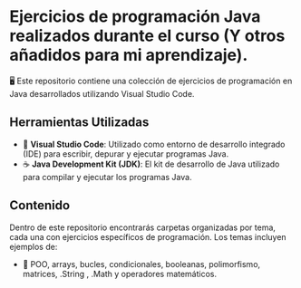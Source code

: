 # Ejercicios de programación Java realizados durante el curso (Y otros añadidos para mi aprendizaje).

🖥️ Este repositorio contiene una colección de ejercicios de programación en Java desarrollados utilizando Visual Studio Code. 

## Herramientas Utilizadas

- 🧰 **Visual Studio Code**: Utilizado como entorno de desarrollo integrado (IDE) para escribir, depurar y ejecutar programas Java.
- ☕ **Java Development Kit (JDK)**: El kit de desarrollo de Java utilizado para compilar y ejecutar los programas Java.
  
## Contenido

Dentro de este repositorio encontrarás carpetas organizadas por tema, cada una con ejercicios específicos de programación. Los temas incluyen ejemplos de:
- 📁 POO, arrays, bucles, condicionales, booleanas, polimorfismo, matrices, .String , .Math y operadores matemáticos.

